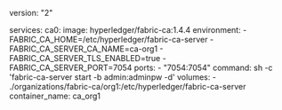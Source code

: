 version: "2"

services:
  ca0:
    image: hyperledger/fabric-ca:1.4.4
    environment:
      - FABRIC_CA_HOME=/etc/hyperledger/fabric-ca-server
      - FABRIC_CA_SERVER_CA_NAME=ca-org1
      - FABRIC_CA_SERVER_TLS_ENABLED=true
      - FABRIC_CA_SERVER_PORT=7054
    ports:
      - "7054:7054"
    command: sh -c 'fabric-ca-server start -b admin:adminpw -d'
    volumes:
      - ./organizations/fabric-ca/org1:/etc/hyperledger/fabric-ca-server
    container_name: ca_org1
